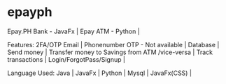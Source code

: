 # epayph
Epay.PH Bank - JavaFx | 
Epay ATM - Python | 

Features: 
2FA/OTP Email |
Phonenumber OTP - Not available |
Database |
Send money |
Transfer money to Savings from ATM /vice-versa |
Track transactions |
Login/ForgotPass/Signup |


Language Used:
Java |
JavaFx |
Python |
Mysql |
JavaFx(CSS) |

